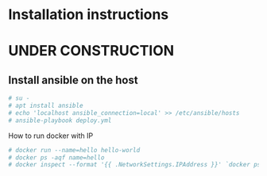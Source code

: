 # Installation instructions

# UNDER CONSTRUCTION

## Install ansible on the host

```sh
# su -
# apt install ansible
# echo 'localhost ansible_connection=local' >> /etc/ansible/hosts
# ansible-playbook deploy.yml
```

How to run docker with IP
```sh
# docker run --name=hello hello-world
# docker ps -aqf name=hello
# docker inspect --format '{{ .NetworkSettings.IPAddress }}' `docker ps -aqf name=hello`
```
